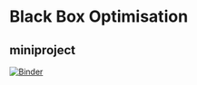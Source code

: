 # Black Box Optimisation 
## miniproject



[![Binder](https://mybinder.org/badge_logo.svg)](https://mybinder.org/v2/gh/trsav/black_box_miniproject/HEAD)


